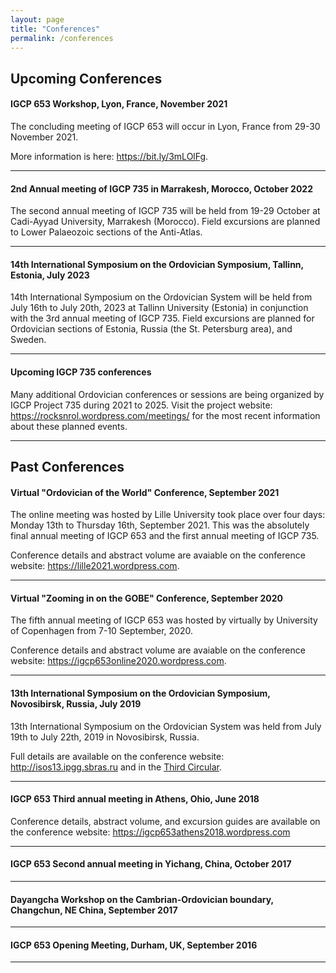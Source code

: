 ```yaml
---
layout: page
title: "Conferences"
permalink: /conferences
---
```

## Upcoming Conferences

#### IGCP 653 Workshop, Lyon, France, November 2021

The concluding meeting of IGCP 653 will occur in Lyon, France from 29-30 November 2021. 

More information is here: <https://bit.ly/3mLOlFg>.

---

#### 2nd Annual meeting of IGCP 735 in Marrakesh, Morocco, October 2022

The second annual meeting of IGCP 735 will be held from 19-29 October at Cadi-Ayyad University, Marrakesh (Morocco). Field excursions are planned to Lower Palaeozoic sections of the Anti-Atlas. 

---

#### 14th International Symposium on the Ordovician Symposium, Tallinn, Estonia, July 2023

14th International Symposium on the Ordovician System will be held from July 16th to July 20th, 2023 at Tallinn University (Estonia) in conjunction with the 3rd annual meeting of IGCP 735. Field excursions are planned for Ordovician sections of Estonia, Russia (the St. Petersburg area), and Sweden.

---

#### Upcoming IGCP 735 conferences

Many additional Ordovician conferences or sessions are being organized by IGCP Project 735 during 2021 to 2025.  Visit the project website: <https://rocksnrol.wordpress.com/meetings/> for the most recent information about these planned events.

---

## Past Conferences

#### Virtual "Ordovician of the World" Conference, September 2021

The online meeting was hosted by Lille University took place over four days: Monday 13th to Thursday 16th, September 2021. This was the absolutely final annual meeting of IGCP 653 and the first annual meeting of IGCP 735.

Conference details and abstract volume are avaiable on the conference website: <https://lille2021.wordpress.com>.

---

#### Virtual "Zooming in on the GOBE" Conference, September 2020

The fifth annual meeting of IGCP 653 was hosted by virtually by University of Copenhagen from 7-10 September, 2020. 

Conference details and abstract volume are avaiable on the conference website: <https://igcp653online2020.wordpress.com>.

---

#### 13th International Symposium on the Ordovician Symposium, Novosibirsk, Russia, July 2019

13th International Symposium on the Ordovician System was held from July 19th to July 22th, 2019 in Novosibirsk, Russia.

Full details are available on the conference website: <http://isos13.ipgg.sbras.ru> and in the [Third Circular](files/ISOS13-3circular.pdf).

---

#### IGCP 653 Third annual meeting in Athens, Ohio, June 2018

Conference details, abstract volume, and excursion guides are available on the conference website: <https://igcp653athens2018.wordpress.com> 

---

#### IGCP 653 Second annual meeting in Yichang, China, October 2017

---

#### Dayangcha Workshop on the Cambrian-Ordovician boundary, Changchun, NE China, September 2017 

---

#### IGCP 653 Opening Meeting, Durham, UK, September 2016 

---
